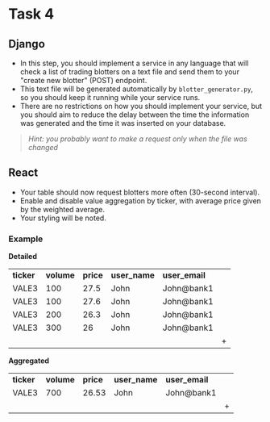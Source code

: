 # Task 4

## Django
- In this step, you should implement a service in any language that will check a list of trading blotters on a text file and send them to your "create new blotter" (POST) endpoint.
- This text file will be generated automatically by `blotter_generator.py`, so you should keep it running while your service runs.
- There are no restrictions on how you should implement your service, but you should aim to reduce the delay between the time the information was generated and the time it was inserted on your database.
> _Hint: you probably want to make a request only when the file was changed_

## React
- Your table should now request blotters more often (30-second interval).
- Enable and disable value aggregation by ticker, with average price given by the weighted average.
- Your styling will be noted.

### Example

**Detailed**
<table>
    <tr>
        <td><b>ticker</b></td>
        <td><b>volume</b></td>
        <td><b>price</b></td>
        <td><b>user_name</b></td>
        <td><b>user_email</b></td>
        <td style="border:0px; width:10px;"></td>
    </tr>
    <tr>
        <td>VALE3</td>
        <td>100</td>
        <td>27.5</td>
        <td>John</td>
        <td>John@bank1</td>
    </tr>
    <tr>
        <td>VALE3</td>
        <td>100</td>
        <td>27.6</td>
        <td>John</td>
        <td>John@bank1</td>
    </tr>
    <tr>
        <td>VALE3</td>
        <td>200</td>
        <td>26.3</td>
        <td>John</td>
        <td>John@bank1</td>
    </tr>
    <tr>
        <td>VALE3</td>
        <td>300</td>
        <td>26</td>
        <td>John</td>
        <td>John@bank1</td>
    </tr>
    <tr>
        <td style="border:0px"></td>
        <td style="border:0px"></td>
        <td style="border:0px"></td>
        <td style="border:0px"></td>
        <td style="border:0px"></td>
        <td style="border:0px;width:10px;">+</td>
    </tr>
</table>

**Aggregated**
<table>
    <tr>
        <td><b>ticker</b></td>
        <td><b>volume</b></td>
        <td><b>price</b></td>
        <td><b>user_name</b></td>
        <td><b>user_email</b></td>
        <td style="border:0px; width:10px;"></td>
    </tr>
    <tr>
        <td>VALE3</td>
        <td>700</td>
        <td>26.53</td>
        <td>John</td>
        <td>John@bank1</td>
    </tr>
    <tr>
        <td style="border:0px"></td>
        <td style="border:0px"></td>
        <td style="border:0px"></td>
        <td style="border:0px"></td>
        <td style="border:0px"></td>
        <td style="border:0px;width:10px;">+</td>
    </tr>
</table>